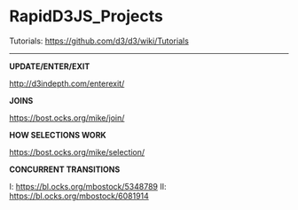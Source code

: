 # RapidD3JS_Projects

Tutorials: https://github.com/d3/d3/wiki/Tutorials

************************************************************

**UPDATE/ENTER/EXIT**

http://d3indepth.com/enterexit/

**JOINS**

https://bost.ocks.org/mike/join/

**HOW SELECTIONS WORK**

https://bost.ocks.org/mike/selection/

**CONCURRENT TRANSITIONS**

I: https://bl.ocks.org/mbostock/5348789
II: https://bl.ocks.org/mbostock/6081914

